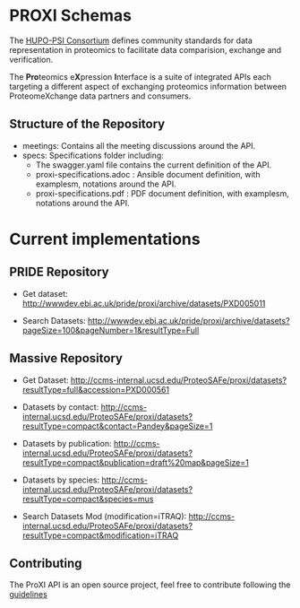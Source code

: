 # PROXI Schemas

The [HUPO-PSI Consortium](http://www.psidev.info/) defines community standards for data representation in
proteomics to facilitate data comparision, exchange and verification.

The **Pro**teomics e**X**pression **I**nterface is a suite of integrated APIs each targeting a different aspect
of exchanging proteomics information between ProteomeXchange data partners and consumers.

## Structure of the Repository

- meetings: Contains all the meeting discussions around the API.
- specs: Specifications folder including:
   - The swagger.yaml file contains the current definition of the API.
   - proxi-specifications.adoc : Ansible document definition, with examplesm, notations around the API.
   - proxi-specifications.pdf : PDF document definition, with examplesm, notations around the API.

# Current implementations

## PRIDE Repository

- Get dataset: http://wwwdev.ebi.ac.uk/pride/proxi/archive/datasets/PXD005011

- Search Datasets: http://wwwdev.ebi.ac.uk/pride/proxi/archive/datasets?pageSize=100&pageNumber=1&resultType=Full

## Massive Repository

- Get Dataset: http://ccms-internal.ucsd.edu/ProteoSAFe/proxi/datasets?resultType=full&accession=PXD000561

- Datasets by contact: http://ccms-internal.ucsd.edu/ProteoSAFe/proxi/datasets?resultType=compact&contact=Pandey&pageSize=1

- Datasets by publication: http://ccms-internal.ucsd.edu/ProteoSAFe/proxi/datasets?resultType=compact&publication=draft%20map&pageSize=1

- Datasets by species: http://ccms-internal.ucsd.edu/ProteoSAFe/proxi/datasets?resultType=compact&species=mus

- Search Datasets Mod (modification=iTRAQ): http://ccms-internal.ucsd.edu/ProteoSAFe/proxi/datasets?resultType=compact&modification=iTRAQ


## Contributing

The ProXI API is an open source project, feel free to contribute following the [guidelines](CONTRIBUTING.rst)